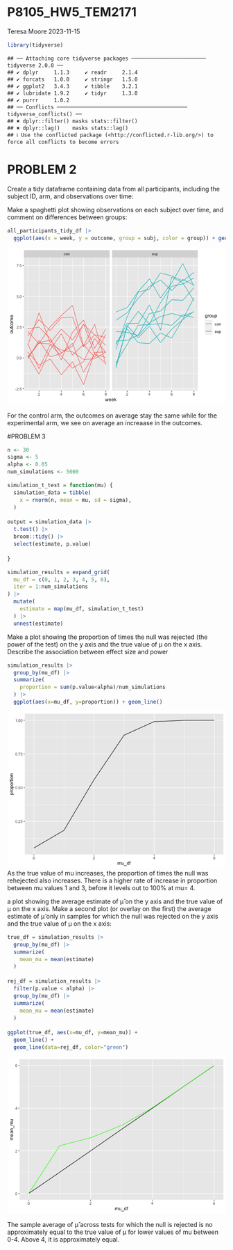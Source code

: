 P8105_HW5_TEM2171
================
Teresa Moore
2023-11-15

``` r
library(tidyverse)
```

    ## ── Attaching core tidyverse packages ──────────────────────── tidyverse 2.0.0 ──
    ## ✔ dplyr     1.1.3     ✔ readr     2.1.4
    ## ✔ forcats   1.0.0     ✔ stringr   1.5.0
    ## ✔ ggplot2   3.4.3     ✔ tibble    3.2.1
    ## ✔ lubridate 1.9.2     ✔ tidyr     1.3.0
    ## ✔ purrr     1.0.2     
    ## ── Conflicts ────────────────────────────────────────── tidyverse_conflicts() ──
    ## ✖ dplyr::filter() masks stats::filter()
    ## ✖ dplyr::lag()    masks stats::lag()
    ## ℹ Use the conflicted package (<http://conflicted.r-lib.org/>) to force all conflicts to become errors

# PROBLEM 2

Create a tidy dataframe containing data from all participants, including
the subject ID, arm, and observations over time:

Make a spaghetti plot showing observations on each subject over time,
and comment on differences between groups:

``` r
all_participants_tidy_df |> 
  ggplot(aes(x = week, y = outcome, group = subj, color = group)) + geom_path() + facet_grid(~group)
```

![](p8105_hw_5_tem2171_files/figure-gfm/unnamed-chunk-1-1.png)<!-- -->

For the control arm, the outcomes on average stay the same while for the
experimental arm, we see on average an increaase in the outcomes.

\#PROBLEM 3

``` r
n <- 30
sigma <- 5
alpha <- 0.05
num_simulations <- 5000
```

``` r
simulation_t_test = function(mu) {
  simulation_data = tibble(
    x = rnorm(n, mean = mu, sd = sigma),
  )

output = simulation_data |>
  t.test() |>
  broom::tidy() |>
  select(estimate, p.value)

}
```

``` r
simulation_results = expand_grid(
  mu_df = c(0, 1, 2, 3, 4, 5, 6),
  iter = 1:num_simulations
) |>
  mutate(
    estimate = map(mu_df, simulation_t_test)
  ) |>
  unnest(estimate)
```

Make a plot showing the proportion of times the null was rejected (the
power of the test) on the y axis and the true value of μ on the x axis.
Describe the association between effect size and power

``` r
simulation_results |>
  group_by(mu_df) |>
  summarize(
    proportion = sum(p.value<alpha)/num_simulations
  ) |>
  ggplot(aes(x=mu_df, y=proportion)) + geom_line()
```

![](p8105_hw_5_tem2171_files/figure-gfm/unnamed-chunk-5-1.png)<!-- -->
As the true value of mu increases, the proportion of times the null was
rehejected also increases. There is a higher rate of increase in
proportion between mu values 1 and 3, before it levels out to 100% at
mu= 4.

a plot showing the average estimate of μ̂ on the y axis and the true
value of μ on the x axis. Make a second plot (or overlay on the first)
the average estimate of μ̂ only in samples for which the null was
rejected on the y axis and the true value of μ on the x axis:

``` r
true_df = simulation_results |>
  group_by(mu_df) |>
  summarize(
    mean_mu = mean(estimate)
  )

rej_df = simulation_results |>
  filter(p.value < alpha) |>
  group_by(mu_df) |>
  summarize(
    mean_mu = mean(estimate)
  )

ggplot(true_df, aes(x=mu_df, y=mean_mu)) + 
  geom_line() +
  geom_line(data=rej_df, color="green")
```

![](p8105_hw_5_tem2171_files/figure-gfm/unnamed-chunk-6-1.png)<!-- -->

The sample average of μ̂ across tests for which the null is rejected is
no approximately equal to the true value of μ for lower values of mu
between 0-4. Above 4, it is approximately equal.
